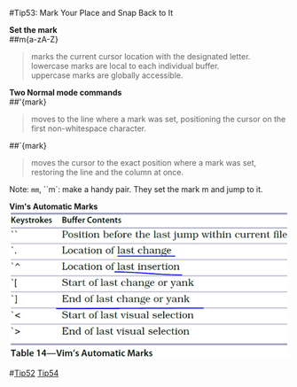 #Tip53: Mark Your Place and Snap Back to It  
  
**Set the mark**  
##m{a-zA-Z}  
>marks the current cursor location with the designated letter.  
>lowercase marks are local to each individual buffer.  
>uppercase marks are globally accessible.  
  
**Two Normal mode commands**  
##'{mark}  
>moves to the line where a mark was set, positioning the cursor on the first non-whitespace character.  
  
##`{mark}  
>moves the cursor to the exact position where a mark was set, restoring the line and the column at once.  
  
Note: `mm`, ``m`: make a handy pair. They set the mark m and jump to it.  
  
**Vim's Automatic Marks**  
![tip53](images/tip53.png)  
      
#[Tip52](tip52.md) [Tip54](tip54.md)
